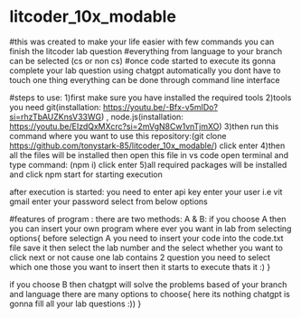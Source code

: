 ﻿# litcoder_10x_modable

#this was created to make your life easier with few commands you can finish the litcoder lab question
#everything from language to your branch can be selected (cs or non cs)
#once code started to execute its gonna complete your lab question using chatgpt automatically you dont have to touch one thing everything can be done through command line interface

#steps to use:
1)first make sure you have installed the required tools 
2)tools you need git(installation: https://youtu.be/-Bfx-v5mIDo?si=rhzTbAUZKnsV33WG) , node.js(installation: https://youtu.be/EIzdQxMXcrc?si=2mVgN8Cw1vnTjmXO)
3)then run this command where you want to use this repository:(git clone https://github.com/tonystark-85/litcoder_10x_modable/) click enter
4)then all the files will be installed then open this file in vs code open terminal and type command: (npm i) click enter
5)all required packages will be installed and click npm start for starting execution

after execution is started:
you need to enter api key
enter your user i.e vit gmail
enter your password
select from below options

#features of program :
there are two methods:
A & B:
if you choose A then you can insert your own program where ever you want in lab from selecting options{
before selectign A you need to insert your code into the code.txt file save it
then select the lab number and the select whether you want to click next or not cause one lab contains 2 question you need to select which one those you want to insert
then it starts to execute thats it :)
}

if you choose B then chatgpt will solve the problems based of your branch and language there are many options to choose{
here its nothing chatgpt is gonna fill all your lab questions :))
}


